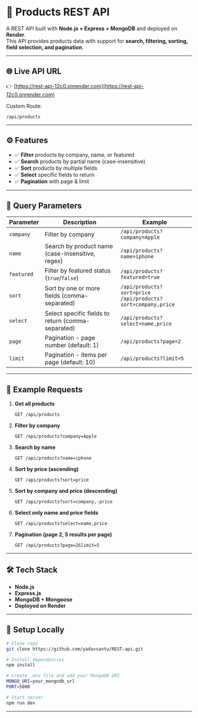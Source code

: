 
# 🛒 Products REST API

A REST API built with **Node.js + Express + MongoDB** and deployed on **Render**.  
This API provides products data with support for **search, filtering, sorting, field selection, and pagination**.

---

## 🌐 Live API URL
👉 [https://rest-api-12c0.onrender.com](https://rest-api-12c0.onrender.com)

Custom Route:  
```
/api/products
```

---

## ⚙️ Features
- ✅ **Filter** products by company, name, or featured  
- ✅ **Search** products by partial name (case-insensitive)  
- ✅ **Sort** products by multiple fields  
- ✅ **Select** specific fields to return  
- ✅ **Pagination** with page & limit  

---

## 📌 Query Parameters

| Parameter | Description | Example |
|-----------|-------------|---------|
| `company` | Filter by company | `/api/products?company=Apple` |
| `name` | Search by product name (case-insensitive, regex) | `/api/products?name=iphone` |
| `featured` | Filter by featured status (`true`/`false`) | `/api/products?featured=true` |
| `sort` | Sort by one or more fields (comma-separated) | `/api/products?sort=price` <br> `/api/products?sort=company,price` |
| `select` | Select specific fields to return (comma-separated) | `/api/products?select=name,price` |
| `page` | Pagination - page number (default: 1) | `/api/products?page=2` |
| `limit` | Pagination - items per page (default: 10) | `/api/products?limit=5` |

---

## 🚀 Example Requests

1. **Get all products**
   ```http
   GET /api/products
   ```

2. **Filter by company**
   ```http
   GET /api/products?company=Apple
   ```

3. **Search by name**
   ```http
   GET /api/products?name=iphone
   ```

4. **Sort by price (ascending)**
   ```http
   GET /api/products?sort=price
   ```

5. **Sort by company and price (descending)**
   ```http
   GET /api/products?sort=company,-price
   ```

6. **Select only name and price fields**
   ```http
   GET /api/products?select=name,price
   ```

7. **Pagination (page 2, 5 results per page)**
   ```http
   GET /api/products?page=2&limit=5
   ```

---

## 🛠 Tech Stack
- **Node.js**
- **Express.js**
- **MongoDB + Mongoose**
- **Deployed on Render**

---

## 📌 Setup Locally
```bash
# Clone repo
git clone https://github.com/yadavsantu/REST-api.git

# Install dependencies
npm install

# Create .env file and add your MongoDB URI
MONGO_URI=your_mongodb_url
PORT=5000

# Start server
npm run dev
```

---


